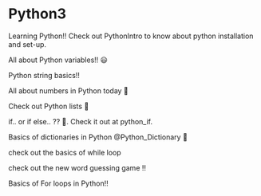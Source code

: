 # Python3
Learning Python!!
Check out PythonIntro to know about python installation and set-up.

All about Python variables!! 😃


Python string basics!!

All about numbers in Python today 🔢


Check out Python lists 🧾


if.. or if else.. ?? 🤔. Check it out at python_if.


Basics of dictionaries in Python @Python_Dictionary 📖


check out the basics of while loop

check out the new word guessing game !!


Basics of For loops in Python!!

